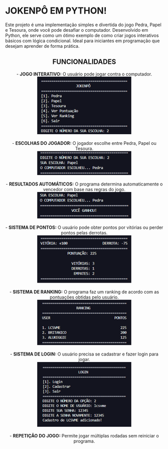 # JOKENPÔ EM PYTHON!
Este projeto é uma implementação simples e divertida do jogo Pedra, Papel e Tesoura, onde você pode desafiar o computador. Desenvolvido em Python, ele serve como um ótimo exemplo de como criar jogos interativos básicos com lógica condicional. Ideal para iniciantes em programação que desejam aprender de forma prática.

<div align="center">
    <h2>FUNCIONALIDADES</h2>
    - <b>JOGO INTERATIVO:</b> O usuário pode jogar contra o computador. <br>
    <img src="imagens/menu.png" width="300"/> <br><br>
    - <b>ESCOLHAS DO JOGADOR:</b> O jogador escolhe entre Pedra, Papel ou Tesoura. <br>
    <img src="imagens/escolhas.png" width="300"/> <br><br>
    - <b>RESULTADOS AUTOMÁTICOS:</b> O programa determina automaticamente o vencedor com base nas regras do jogo. <br>
    <img src="imagens/vitoria.png" width="300"/> <br><br>
    - <b>SISTEMA DE PONTOS:</b> O usuário pode obter pontos por vitórias ou perder pontos pelas derrotas. <br>
    <img src="imagens/pontos.png" width="300"/> <br><br>
    - <b>SISTEMA DE RANKING:</b> O programa faz um ranking de acordo com as pontuações obtidas pelo usuário. <br>
    <img src="imagens/ranking.png" width="300"/> <br><br>
    - <b>SISTEMA DE LOGIN:</b> O usuário precisa se cadastrar e fazer login para jogar. <br>
    <img src="imagens/cadastro.png" width="300"/> <br><br>
    - <b>REPETIÇÃO DO JOGO:</b> Permite jogar múltiplas rodadas sem reiniciar o programa.
</div>